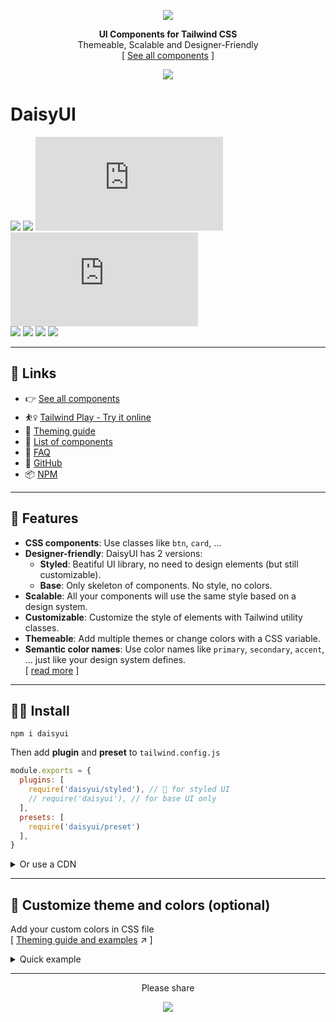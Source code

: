 <div align="center">

[![][logo-url]](#)  

**UI Components for Tailwind CSS**  
Themeable, Scalable and Designer-Friendly  
[ [See all components][demo-url] ]
  
[![][tweet]][tweet-url]  

</div>

# DaisyUI

[![][build]][build-url] [![][install-size]][install-size-url] [![][base-css]][base-css-url] [![][styled-css]][styled-css-url]  
[![][npm]][npm-url] [![][dl]][npm-url] [![][commit]][gh-url] [![][license]][license-url]

---

## 🔗 Links
- 👉 [See all components][demo-url]
- ⛹️‍♀️ [Tailwind Play - Try it online][tw-play-url]
- 📘 [Theming guide][theming-url]
- 📘 [List of components][components-url]
- 📘 [FAQ][faq-url]
- 🐙 [GitHub][gh-url]
- 📦 [NPM][npm-url]

---

## 🌼 Features   
- **CSS components**: Use classes like `btn`, `card`, ...
- **Designer-friendly**: DaisyUI has 2 versions:
  - **Styled**: Beatiful UI library, no need to design elements (but still customizable).
  - **Base**: Only skeleton of components. No style, no colors.
- **Scalable**: All your components will use the same style based on a design system.
- **Customizable**: Customize the style of elements with Tailwind utility classes.
- **Themeable**: Add multiple themes or change colors with a CSS variable.
- **Semantic color names**: Use color names like `primary`, `secondary`, `accent`, ... just like your design system defines.  
[ [read more][faq-url] ]

---

## 👩‍💻 Install   

```
npm i daisyui
```

Then add **plugin** and **preset** to `tailwind.config.js`
```js
module.exports = {
  plugins: [
    require('daisyui/styled'), // 🎨 for styled UI
    // require('daisyui'), // for base UI only
  ],
  presets: [
    require('daisyui/preset')
  ],
}
```


<details>
<summary>
  Or use a CDN
</summary>
(Not recommended for production)  

| Version | Description | URL |
| - | - | - |
| **Base** <br/> [![][base-css]][base-css-url] | Unstyled UI components <br/><sup>(Basic layout, no color, no visual style)</sup> | `https://unpkg.com/daisyui@latest/dist/base.css` |
| **Styled** <br/> [![][styled-css]][styled-css-url] | DaisyUI Styled UI components <br/><sup>(But you can't use DaisyUI colors on other elements)</sup> | `https://unpkg.com/daisyui@latest/dist/styled.css` |
| **Full** <br/> [![][full-css]][full-css-url] | Tailwind default style + DaisyUI styled UI components <br/><sup>(But it's a large file for production)</sup> | `https://unpkg.com/daisyui@latest/dist/full.css` |


</details>

---

## 🎨 Customize theme and colors (optional)  
Add your custom colors in CSS file  
[ [Theming guide and examples][theming-url] ↗︎ ]

<details>
<summary>
  Quick example
</summary>

```css
/* Values are HSL (hue, saturation, lightness) */
:root {
  --d: 0 0% 100%; /* default color */
  --p1: 340 82% 62%; /* Primary color - light */
  --p2: 340 82% 52%; /* Primary color - normal */
  --p3: 340 82% 42%; /* Primary color - dark */
  --s1: 262 52% 56%; /* Secondary color - light */
  --s2: 262 52% 46%; /* Secondary color - normal */
  --s3: 262 52% 36%; /* Secondary color - dark */
  --a1: 199 98% 58%; /* Accent color - light */
  --a2: 199 98% 48%; /* Accent color - normal */
  --a3: 199 98% 38%; /* Accent color - dark */
  --c1: 220 14% 96%; /* Content colors */
  --c2: 228 14% 93%;
  --c3: 220 15% 84%;
  --c4: 218 14% 65%;
  --c5: 220 14% 46%;
  --c6: 220 14% 37%;
  --c7: 219 14% 28%;
  --c8: 222 13% 19%;
  --c9: 223 14% 10%;
  --cp: 0 0% 100%; /* Foreground content color to use on a primary color */
  --cs: 0 0% 100%; /* Foreground content color to use on a secondary color */
  --ca: 0 0% 100%; /* Foreground content color to use on a accent color */
  --in: 207 90% 54%; /* Info */
  --su: 174 100% 29%; /* Success */
  --wa: 36 100% 50%; /* Warning */
  --er: 14 100% 57%; /* Error */
}
```

</details>

---
  
<div align="center">
  
  
Please share  
  
[![][tweet]][tweet-url]  

</div>



[install-size]: https://badgen.net/bundlephobia/min/daisyui?&color=purple
[base-css]: https://badgen.net/badgesize/normal/https/unpkg.com/daisyui/dist/base.css?label=base.css%20size&color=purple
[styled-css]: https://badgen.net/badgesize/normal/https/unpkg.com/daisyui/dist/styled.css?label=styled.css%20size&color=purple
[full-css]: https://badgen.net/badgesize/normal/https/unpkg.com/daisyui/dist/full.css?label=full.css%20size&color=purple
[build]: https://badgen.net/github/checks/saadeghi/daisyui?label=build
[npm]: https://badgen.net/npm/v/daisyui?label=version&icon=npm&color=purple
[dl]: https://badgen.net/npm/dt/daisyui?icon=npm&color=purple
[commit]: https://badgen.net/github/last-commit/saadeghi/daisyui?icon=github&color=purple
[license]: https://badgen.net/github/license/saadeghi/daisyui?color=purple
[tweet]: https://img.shields.io/twitter/url?style=social&url=https%3A%2F%2Fgithub.com%2Fsaadeghi%2Fdaisyui

[install-size-url]: https://bundlephobia.com/result?p=daisyui
[base-css-url]: https://unpkg.com/daisyui@latest/dist/base.css
[styled-css-url]: https://unpkg.com/daisyui@latest/dist/styled.css
[full-css-url]: https://unpkg.com/daisyui@latest/dist/full.css
[license-url]: https://github.com/saadeghi/daisyui/blob/master/LICENSE
[npm-url]: https://www.npmjs.com/package/daisyui
[gh-url]: https://github.com/saadeghi/daisyui
[tw-play-url]: https://play.tailwindcss.com/hn9vnQsIn2
[build-url]: https://github.com/saadeghi/daisyui/actions
[tweet-url]: https://twitter.com/intent/tweet?text=Checkout%20DaisyUI%20on%20github%20https://github.com/saadeghi/daisyui

[theming-url]: https://github.com/saadeghi/daisyui/blob/master/docs/theming.md
[faq-url]: https://github.com/saadeghi/daisyui/blob/master/docs/faq.md
[components-url]: https://github.com/saadeghi/daisyui/blob/master/docs/components.md
[demo-url]: https://daisyui.netlify.app/
[tailwind-url]: https://tailwindcss.com/
[logo-url]: https://raw.githubusercontent.com/saadeghi/files/main/daisyui/logo.svg

